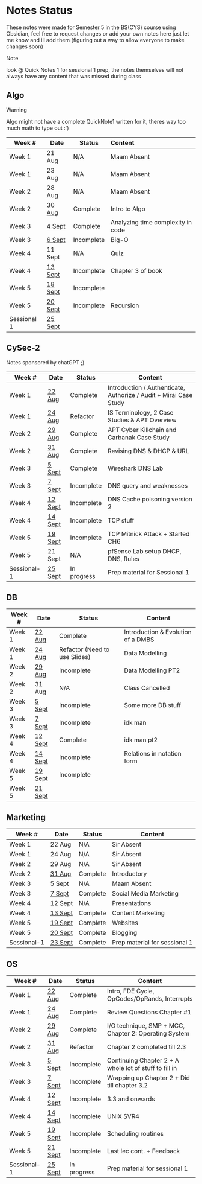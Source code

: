 # Notes Status

These notes were made for Semester 5 in the BS(CYS) course using Obsidian, feel free to request changes or add your own notes here just let me know and ill add them (figuring out a way to allow everyone to make changes soon)

> [!NOTE]
> look @ Quick Notes 1 for sessional 1 prep, the notes themselves will not always have any content that was missed during class
## Algo
> [!WARNING]
> Algo might not have a complete QuickNote1 written for it, theres way too much math to type out :')

| Week #      | Date                                             | Status     | Content                           |
| ----------- | ------------------------------------------------ | ---------- |:--------------------------------- |
| Week 1      | 21 Aug                                           | N/A        | Maam Absent                       |
| Week 1      | 23 Aug                                           | N/A        | Maam Absent                       |
| Week 2      | 28 Aug                                           | N/A        | Maam Absent                       |
| Week 2      | [30 Aug](Algo/Algo%2030%20August,%202023.md)     | Complete   | Intro to Algo                     |
| Week 3      | [4 Sept](Algo/Algo%204%20September,%202023.md)   | Complete   | Analyzing time complexity in code |
| Week 3      | [6 Sept](Algo/Algo%206%20September,%202023.md)   | Incomplete | Big-O                             |
| Week 4      | 11 Sept                                          | N/A        | Quiz                              |
| Week 4      | [13 Sept](Algo/Algo%2013%20September,%202023.md) | Incomplete | Chapter 3 of book                 |
| Week 5      | [18 Sept](Algo/Algo%2018%20September,%202023.md) | Incomplete |                                   |
| Week 5      | [20 Sept](Algo/Algo%2020%20September,%202023.md) | Incomplete | Recursion                         |
| Sessional 1 | [25 Sept](Algo/Exam%20Prep/Algo%20Quick%20Notes%201.md)                                                 |            |                                   |

## CySec-2

Notes sponsored by chatGPT ;)

| Week #      | Date                                                        | Status      | Content                                                            |
| ----------- | ----------------------------------------------------------- | ----------- | ------------------------------------------------------------------ |
| Week 1      | [22 Aug](CySec-2/CySec2%2022%20August,%202023.md)           | Complete    | Introduction / Authenticate, Authorize / Audit  + Mirai Case Study |
| Week 1      | [24 Aug](CySec-2/CySec2%2024%20August,%202023.md)           | Refactor    | IS Terminology, 2 Case Studies & APT Overview                      |
| Week 2      | [29 Aug](CySec-2/CySec2%2029%20August,%202023.md)           | Complete    | APT Cyber Killchain and Carbanak Case Study                        |
| Week 2      | [31 Aug](CySec-2/CySec2%2031%20August,%202023.md)           | Complete    | Revising DNS & DHCP & URL                                          |
| Week 3      | [5 Sept](CySec-2/CySec2%205%20September,%202023.md)         | Complete    | Wireshark DNS Lab                                                  |
| Week 3      | [7 Sept](CySec-2/CySec2%207%20September,%202023.md)         | Incomplete  | DNS query and weaknesses                                           |
| Week 4      | [12 Sept](CySec-2/CySec2%2012%20September,%202023.md)       | Incomplete  | DNS Cache poisoning version 2                                      |
| Week 4      | [14 Sept](CySec-2/CySec2%2014%20September,%202023.md)       | Incomplete  | TCP stuff                                                          |
| Week 5      | [19 Sept](CySec-2/CySec2%2019%20September,%202023.md)       | Incomplete  | TCP Mitnick Attack + Started CH6                                                             |
| Week 5      | 21 Sept                                                     | N/A         | pfSense Lab setup DHCP, DNS, Rules                                 |
| Sessional-1 | [25 Sept](CySec-2/Exam%20Prep/CySec-2%20Quick%20Notes%201.md) | In progress | Prep material for Sessional 1                                                                   |

## DB

| Week # | Date                                         | Status                        | Content                            |
| ------ | -------------------------------------------- | ----------------------------- | ---------------------------------- |
| Week 1       | [22 Aug](DB/DB%2022%20August,%202023.md)     | Complete                      | Introduction & Evolution of a DMBS |
| Week 1       | [24 Aug](DB/DB%2024%20August,%202023.md)     | Refactor (Need to use Slides) | Data Modelling                     |
| Week 2       | [29 Aug](DB/DB%2029%20August,%202023.md)     | Incomplete                    | Data Modelling PT2                 |
| Week 2       | 31 Aug                                       | N/A                           | Class Cancelled                    |
| Week 3       | [5 Sept](DB/DB%205%20September,%202023.md)   | Incomplete                    | Some more DB stuff                 |
| Week 3       | [7 Sept](DB/DB%207%20September,%202023.md)   | Incomplete                    | idk man                            |
| Week 4       | [12 Sept](DB/DB%2012%20September,%202023.md) | Complete                      | idk man pt2                        |
| Week 4       | [14 Sept](DB/DB%2014%20September,%202023.md) | Incomplete                    | Relations in notation form         |
| Week 5       | [19 Sept](DB/DB%2019%20September,%202023.md) | Incomplete                    |                                    |
| Week 5      | [21 Sept](DB/DB%2021%20September,%202023.md) |                               |                                    |

## Marketing

| Week #      | Date                                                              | Status   | Content                          |
| ----------- | ----------------------------------------------------------------- | -------- | -------------------------------- |
| Week 1      | 22 Aug                                                            | N/A      | Sir Absent                       |
| Week 1      | 24 Aug                                                            | N/A      | Sir Absent                       |
| Week 2      | 29 Aug                                                            | N/A      | Sir Absent                       |
| Week 2      | [31 Aug](Marketing/Marketing%2031%20August,%202023.md)            | Complete | Introductory |
| Week 3      | 5 Sept                                                            | N/A      | Maam Absent                      |
| Week 3      | [7 Sept](Marketing/Marketing%207%20September,%202023.md)          | Complete | Social Media Marketing           |
| Week 4      | 12 Sept                                                           | N/A      | Presentations                    |
| Week 4      | [13 Sept](Marketing/Marketing%2013%20September,%202023.md)        | Complete | Content Marketing                |
| Week 5      | [19 Sept](Marketing/Marketing%2019%20September,%202023.md)        | Complete | Websites                         |
| Week 5      | [20 Sept](Marketing/Marketing%2021%20September,%202023.md)        | Complete | Blogging                         |
| Sessional-1 | [23 Sept](Marketing/Exam%20Prep/Marketing%20Quick%20Notes%201.md) | Complete | Prep material for sessional 1                                 |

## OS



| Week #      | Date                                                | Status      | Content                                                |
| ----------- | --------------------------------------------------- | ----------- | ------------------------------------------------------ |
| Week 1      | [22 Aug](OS/OS%2022%20August,%202023.md)            | Complete    | Intro, FDE Cycle, OpCodes/OpRands, Interrupts          |
| Week 1      | [24 Aug](OS/OS%2024%20August,%202023.md)            | Complete    | Review Questions Chapter #1                            |
| Week 2      | [29 Aug](OS/OS%2029%20August,%202023.md)            | Complete    | I/O technique, SMP + MCC, Chapter 2: Operating System  |
| Week 2      | [31 Aug](OS/OS%2031%20August,%202023.md)            | Refactor    | Chapter 2 completed till 2.3                           |
| Week 3      | [5 Sept](OS/OS%205%20September,%202023.md)          | Incomplete  | Continuing Chapter 2 + A whole lot of stuff to fill in |
| Week 3      | [7 Sept](OS/OS%207%20September,%202023.md)          | Incomplete  | Wrapping up Chapter 2 + Did till chapter 3.2           |
| Week 4      | [12 Sept](OS/OS%2012%20September,%202023.md)        | Incomplete  | 3.3 and onwards                                        |
| Week 4      | [14 Sept](OS/OS%2014%20September,%202023.md)        | Incomplete  | UNIX SVR4                                              |
| Week 5      | [19 Sept](OS/OS%2019%20September,%202023.md)        | Incomplete  | Scheduling routines                                    |
| Week 5      | [21 Sept](OS/OS%2021%20September,%202023.md)        | Incomplete  | Last lec cont. + Feedback                              |
| Sessional-1 | [25 Sept](OS/Exam%20Prep/OS%20Quick%20Notes%201.md) | In progress | Prep material for sessional 1                          |
